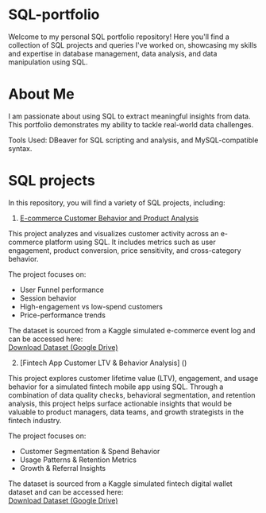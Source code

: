 # SQL-portfolio
Welcome to my personal SQL portfolio repository! Here you'll find a collection of SQL projects and queries I've worked on, showcasing my skills and expertise in database management, data analysis, and data manipulation using SQL.

# About Me
I am passionate about using SQL to extract meaningful insights from data. This portfolio demonstrates my ability to tackle real-world data challenges. 

Tools Used: DBeaver for SQL scripting and analysis, and MySQL-compatible syntax.

# SQL projects
In this repository, you will find a variety of SQL projects, including:

1. [E-commerce Customer Behavior and Product Analysis](https://github.com/reginaneo97/SQL-portfolio/blob/main/Project%201_ecommerce_analysis.sql)

This project analyzes and visualizes customer activity across an e-commerce platform using SQL. It includes metrics such as user engagement, product conversion, price sensitivity, and cross-category behavior.

The project focuses on:
- User Funnel performance
- Session behavior
- High-engagement vs low-spend customers
- Price-performance trends

The dataset is sourced from a Kaggle simulated e-commerce event log and can be accessed here:  
[Download Dataset (Google Drive)](https://drive.google.com/drive/folders/16nC6ajwSZ_VJlIxngnYhAeWbEzgyzYq8?usp=sharing)

2. [Fintech App Customer LTV & Behavior Analysis] ()

This project explores customer lifetime value (LTV), engagement, and usage behavior for a simulated fintech mobile app using SQL. Through a combination of data quality checks, behavioral segmentation, and retention analysis, this project helps surface actionable insights that would be valuable to product managers, data teams, and growth strategists in the fintech industry.

The project focuses on:
- Customer Segmentation & Spend Behavior
- Usage Patterns & Retention Metrics
-  Growth & Referral Insights

The dataset is sourced from a Kaggle simulated fintech digital wallet dataset and can be accessed here:  
[Download Dataset (Google Drive)](https://drive.google.com/file/d/1m6XzcYpMA7AGw6gaVaLvEDdZPjYEQEYv/view?usp=sharing)
